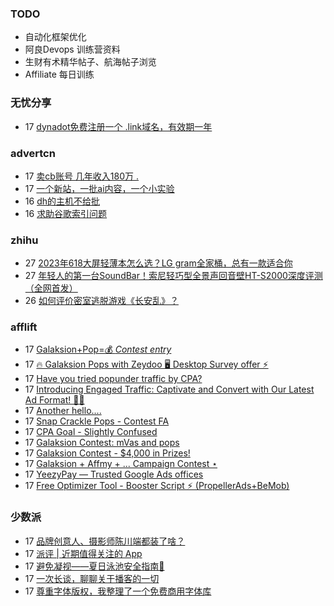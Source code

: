 ### TODO
-  自动化框架优化
-  阿良Devops 训练营资料
-  生财有术精华帖子、航海帖子浏览
-  Affiliate 每日训练

### 无忧分享
<!-- ruyo:START -->
-  17 [dynadot免费注册一个 .link域名，有效期一年](https://51.ruyo.net/18432.html)<!-- ruyo:END -->

### advertcn
<!-- advertcn:START -->
-  17 [卖cb账号 几年收入180万 .](https://www.advertcn.com/forum.php?mod=viewthread&tid=111234)
-  17 [一个新站，一批ai内容，一个小实验](https://www.advertcn.com/forum.php?mod=viewthread&tid=111229)
-  16 [dh的主机不给批](https://www.advertcn.com/forum.php?mod=viewthread&tid=111225)
-  16 [求助谷歌索引问题](https://www.advertcn.com/forum.php?mod=viewthread&tid=111223)<!-- advertcn:END -->

### zhihu
<!-- zhihu:START -->
-  27 [2023年618大屏轻薄本怎么选？LG gram全家桶，总有一款适合你](http://zhuanlan.zhihu.com/p/632641888?utm_campaign=rss&utm_medium=rss&utm_source=rss&utm_content=title)
-  27 [年轻人的第一台SoundBar！索尼轻巧型全景声回音壁HT-S2000深度评测（全网首发）](http://zhuanlan.zhihu.com/p/630990296?utm_campaign=rss&utm_medium=rss&utm_source=rss&utm_content=title)
-  26 [如何评价密室逃脱游戏《长安乱》？](http://www.zhihu.com/question/563950552/answer/3045961312?utm_campaign=rss&utm_medium=rss&utm_source=rss&utm_content=title)<!-- zhihu:END -->

### afflift
<!-- afflift:START -->
-  17 [Galaksion+Pop=💰 *Contest entry*](https://afflift.com/f/threads/galaksion-pop-%F0%9F%92%B0-contest-entry.11231/)
-  17 [🔥 Galaksion Pops with Zeydoo 🖥️ Desktop Survey offer ⚡](https://afflift.com/f/threads/%F0%9F%94%A5-galaksion-pops-with-zeydoo-%F0%9F%96%A5%EF%B8%8F-desktop-survey-offer-%E2%9A%A1.11285/)
-  17 [Have you tried popunder traffic by CPA?](https://afflift.com/f/threads/have-you-tried-popunder-traffic-by-cpa.6522/)
-  17 [Introducing Engaged Traffic: Captivate and Convert with Our Latest Ad Format! 🚀💼](https://afflift.com/f/threads/introducing-engaged-traffic-captivate-and-convert-with-our-latest-ad-format-%F0%9F%9A%80%F0%9F%92%BC.11298/)
-  17 [Another hello....](https://afflift.com/f/threads/another-hello.11294/)
-  17 [Snap Crackle Pops - Contest FA](https://afflift.com/f/threads/snap-crackle-pops-contest-fa.11235/)
-  17 [CPA Goal - Slightly Confused](https://afflift.com/f/threads/cpa-goal-slightly-confused.11295/)
-  17 [Galaksion Contest: mVas and pops](https://afflift.com/f/threads/galaksion-contest-mvas-and-pops.11292/)
-  17 [Galaksion Contest - $4,000 in Prizes!](https://afflift.com/f/threads/galaksion-contest-4-000-in-prizes.11219/)
-  17 [Galaksion + Affmy + ...  Campaign Contest ⋆](https://afflift.com/f/threads/galaksion-affmy-campaign-contest-%E2%8B%86.11225/)
-  17 [YeezyPay — Trusted Google Ads offices](https://afflift.com/f/threads/yeezypay-%E2%80%94-trusted-google-ads-offices.11302/)
-  17 [Free Optimizer Tool - Booster Script ⚡ &lpar;PropellerAds+BeMob&rpar;](https://afflift.com/f/threads/free-optimizer-tool-booster-script-%E2%9A%A1-propellerads-bemob.10601/)<!-- afflift:END -->

### 少数派
<!-- sspai:START -->
-  17 [品牌创意人、摄影师陈川端都装了啥？](https://sspai.com/prime/story/zhuanglesha-230717)
-  17 [派评 | 近期值得关注的 App](https://sspai.com/post/81231)
-  17 [避免凝视——夏日泳池安全指南🧯](https://sspai.com/post/80954)
-  17 [一次长谈，聊聊关于播客的一切](https://sspai.com/post/81072)
-  17 [尊重字体版权，我整理了一个免费商用字体库](https://sspai.com/post/80926)<!-- sspai:END -->
